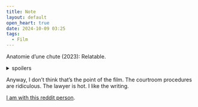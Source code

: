 ```yaml
---
title: Note
layout: default
open_heart: true
date: 2024-10-09 03:25
tags:
  - Film
---
```


Anatomie d’une chute (2023): Relatable.
  
<details><summary>spoilers</summary>
I agree there is zero motive from her according to their fight because killing him really does not benefit her in anyway, she has been the one trying to de-escalate the whole time. At the same time, I don’t think someone who wants to die would do it in such a stupid way. This really does not in any shape of form seemed like a reliable way to die. Perhaps his judgment was impaired somehow someway. The killing blow was the blunt trauma. If that blunt trauma did not happen then he would still be alive. I just don’t buy that. He was so lucky to have succeeded with such a stupid method. I guess unless she wanted to sell more books? But still that does not align with her character. So she is acquitted, but I guess the investigation should go on?</details>
  
Anyway, I don’t think that’s the point of the film. The courtroom procedures are ridiculous. The lawyer is hot. I like the writing.

[I am with this reddit person](https://www.reddit.com/r/YMS/s/JKU75Xme7a).
